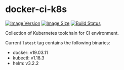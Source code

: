 # docker-ci-k8s

[![Image Version][docker-image-version-badge]][docker-hub-repo]
[![Image Size][docker-image-size-badge]][docker-hub-repo]
[![Build Status][circleci-badge]][circleci-url]

Collection of Kubernetes toolchain for CI environment.

Current `latest` tag contains the following binaries:

- docker: v19.03.11
- kubectl: v1.18.3
- helm: v3.2.2

[docker-image-version-badge]: https://img.shields.io/docker/v/verdigristech/ci-k8s?sort=semver
[docker-hub-repo]: https://hub.docker.com/r/verdigristech/ci-k8s
[docker-image-size-badge]: https://img.shields.io/docker/image-size/verdigristech/ci-k8s?sort=semver
[circleci-badge]: https://img.shields.io/circleci/token/f41a8ea8d8fe8a47d6d409f60f53230c8c21ff67/project/github/VerdigrisTech/docker-ci-k8s/master.svg?logo=circleci
[circleci-url]: https://circleci.com/gh/VerdigrisTech/docker-ci-k8s

